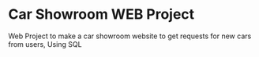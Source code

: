 # Car Showroom WEB Project
 Web Project to make a car showroom website to get requests for new cars from users, Using SQL
